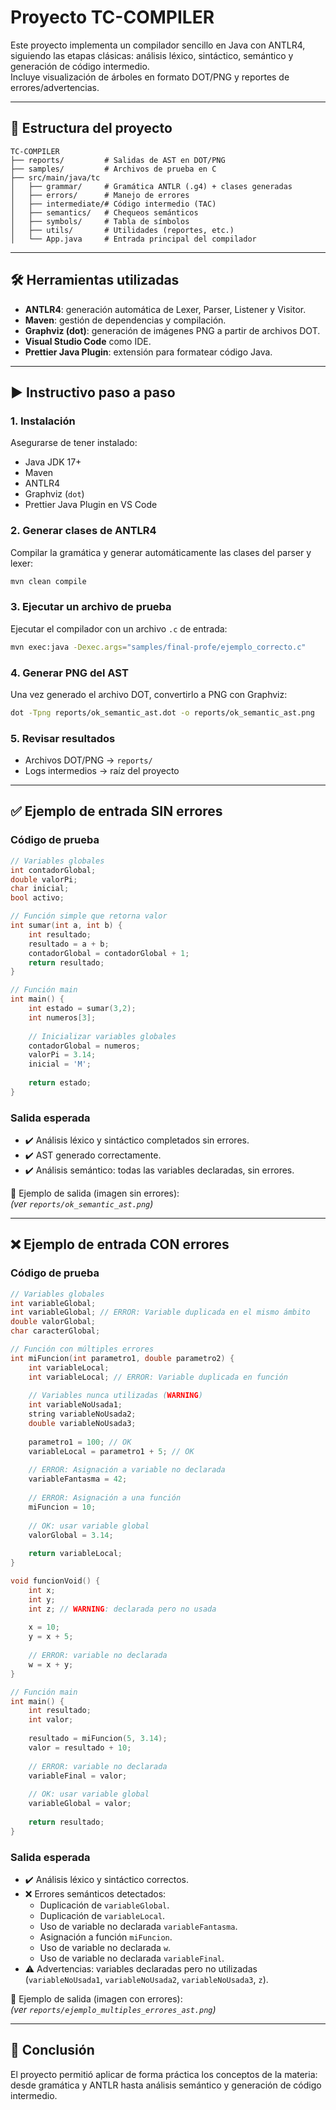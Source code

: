 # Proyecto TC-COMPILER

Este proyecto implementa un compilador sencillo en Java con ANTLR4, siguiendo las etapas clásicas: análisis léxico, sintáctico, semántico y generación de código intermedio.  
Incluye visualización de árboles en formato DOT/PNG y reportes de errores/advertencias.

---

## 📂 Estructura del proyecto

```
TC-COMPILER
├── reports/         # Salidas de AST en DOT/PNG
├── samples/         # Archivos de prueba en C
├── src/main/java/tc
│   ├── grammar/     # Gramática ANTLR (.g4) + clases generadas
│   ├── errors/      # Manejo de errores
│   ├── intermediate/# Código intermedio (TAC)
│   ├── semantics/   # Chequeos semánticos
│   ├── symbols/     # Tabla de símbolos
│   ├── utils/       # Utilidades (reportes, etc.)
│   └── App.java     # Entrada principal del compilador
```

---

## 🛠️ Herramientas utilizadas

- **ANTLR4**: generación automática de Lexer, Parser, Listener y Visitor.  
- **Maven**: gestión de dependencias y compilación.  
- **Graphviz (dot)**: generación de imágenes PNG a partir de archivos DOT.  
- **Visual Studio Code** como IDE.  
- **Prettier Java Plugin**: extensión para formatear código Java.  

---

## ▶️ Instructivo paso a paso

### 1. Instalación
Asegurarse de tener instalado:
- Java JDK 17+  
- Maven  
- ANTLR4  
- Graphviz (`dot`)  
- Prettier Java Plugin en VS Code  

### 2. Generar clases de ANTLR4
Compilar la gramática y generar automáticamente las clases del parser y lexer:
```bash
mvn clean compile
```

### 3. Ejecutar un archivo de prueba
Ejecutar el compilador con un archivo `.c` de entrada:
```bash
mvn exec:java -Dexec.args="samples/final-profe/ejemplo_correcto.c"
```

### 4. Generar PNG del AST
Una vez generado el archivo DOT, convertirlo a PNG con Graphviz:
```bash
dot -Tpng reports/ok_semantic_ast.dot -o reports/ok_semantic_ast.png
```

### 5. Revisar resultados
- Archivos DOT/PNG → `reports/`  
- Logs intermedios → raíz del proyecto  

---

## ✅ Ejemplo de entrada SIN errores

### Código de prueba
```c
// Variables globales
int contadorGlobal;
double valorPi;
char inicial;
bool activo;

// Función simple que retorna valor
int sumar(int a, int b) {
    int resultado;
    resultado = a + b;
    contadorGlobal = contadorGlobal + 1;
    return resultado;
}

// Función main
int main() {
    int estado = sumar(3,2);
    int numeros[3];
    
    // Inicializar variables globales
    contadorGlobal = numeros;
    valorPi = 3.14;
    inicial = 'M';
    
    return estado;
}
```

### Salida esperada
- ✔️ Análisis léxico y sintáctico completados sin errores.  
- ✔️ AST generado correctamente.  
- ✔️ Análisis semántico: todas las variables declaradas, sin errores.  

📸 Ejemplo de salida (imagen sin errores):  
*(ver `reports/ok_semantic_ast.png`)*  

---

## ❌ Ejemplo de entrada CON errores

### Código de prueba
```c
// Variables globales
int variableGlobal;
int variableGlobal; // ERROR: Variable duplicada en el mismo ámbito
double valorGlobal;
char caracterGlobal;

// Función con múltiples errores
int miFuncion(int parametro1, double parametro2) {
    int variableLocal;
    int variableLocal; // ERROR: Variable duplicada en función
    
    // Variables nunca utilizadas (WARNING)
    int variableNoUsada1;
    string variableNoUsada2;
    double variableNoUsada3;
    
    parametro1 = 100; // OK
    variableLocal = parametro1 + 5; // OK
    
    // ERROR: Asignación a variable no declarada
    variableFantasma = 42;
    
    // ERROR: Asignación a una función
    miFuncion = 10;
    
    // OK: usar variable global
    valorGlobal = 3.14;
    
    return variableLocal;
}

void funcionVoid() {
    int x;
    int y;
    int z; // WARNING: declarada pero no usada
    
    x = 10; 
    y = x + 5; 
    
    // ERROR: variable no declarada
    w = x + y;
}

// Función main
int main() {
    int resultado;
    int valor;
    
    resultado = miFuncion(5, 3.14);
    valor = resultado + 10;
    
    // ERROR: variable no declarada
    variableFinal = valor;
    
    // OK: usar variable global
    variableGlobal = valor;
    
    return resultado;
}
```

### Salida esperada
- ✔️ Análisis léxico y sintáctico correctos.  
- ❌ Errores semánticos detectados:  
  - Duplicación de `variableGlobal`.  
  - Duplicación de `variableLocal`.  
  - Uso de variable no declarada `variableFantasma`.  
  - Asignación a función `miFuncion`.  
  - Uso de variable no declarada `w`.  
  - Uso de variable no declarada `variableFinal`.  
- ⚠️ Advertencias: variables declaradas pero no utilizadas (`variableNoUsada1`, `variableNoUsada2`, `variableNoUsada3`, `z`).  

📸 Ejemplo de salida (imagen con errores):  
*(ver `reports/ejemplo_multiples_errores_ast.png`)*  

---

## 📌 Conclusión

El proyecto permitió aplicar de forma práctica los conceptos de la materia: desde gramática y ANTLR hasta análisis semántico y generación de código intermedio.
